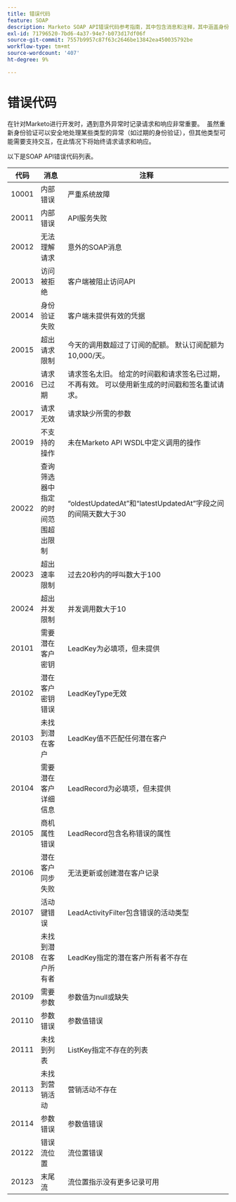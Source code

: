 ```yaml
---
title: 错误代码
feature: SOAP
description: Marketo SOAP API错误代码参考指南，其中包含消息和注释，其中涵盖身份验证失败、速率和并发限制以及请求问题。
exl-id: 71796520-7bd6-4a37-94e7-b073d17df06f
source-git-commit: 7557b9957c87f63c2646be13842ea450035792be
workflow-type: tm+mt
source-wordcount: '407'
ht-degree: 9%

---
```


# 错误代码

在针对Marketo进行开发时，遇到意外异常时记录请求和响应非常重要。  虽然重新身份验证可以安全地处理某些类型的异常（如过期的身份验证），但其他类型可能需要支持交互，在此情况下将始终请求请求和响应。

以下是SOAP API错误代码列表。

| 代码 | 消息 | 注释 |
|--- |--- |--- |
| 10001 | 内部错误 | 严重系统故障 |
| 20011 | 内部错误 | API服务失败 |
| 20012 | 无法理解请求 | 意外的SOAP消息 |
| 20013 | 访问被拒绝 | 客户端被阻止访问API |
| 20014 | 身份验证失败 | 客户端未提供有效的凭据 |
| 20015 | 超出请求限制 | 今天的调用数超过了订阅的配额。 默认订阅配额为10,000/天。 |
| 20016 | 请求已过期 | 请求签名太旧。 给定的时间戳和请求签名已过期，不再有效。 可以使用新生成的时间戳和签名重试请求。 |
| 20017 | 请求无效 | 请求缺少所需的参数 |
| 20019 | 不支持的操作 | 未在Marketo API WSDL中定义调用的操作 |
| 20022 | 查询筛选器中指定的时间范围超出限制 | “oldestUpdatedAt”和“latestUpdatedAt”字段之间的间隔天数大于30 |
| 20023 | 超出速率限制 | 过去20秒内的呼叫数大于100 |
| 20024 | 超出并发限制 | 并发调用数大于10 |
| 20101 | 需要潜在客户密钥 | LeadKey为必填项，但未提供 |
| 20102 | 潜在客户密钥错误 | LeadKeyType无效 |
| 20103 | 未找到潜在客户 | LeadKey值不匹配任何潜在客户 |
| 20104 | 需要潜在客户详细信息 | LeadRecord为必填项，但未提供 |
| 20105 | 商机属性错误 | LeadRecord包含名称错误的属性 |
| 20106 | 潜在客户同步失败 | 无法更新或创建潜在客户记录 |
| 20107 | 活动键错误 | LeadActivityFilter包含错误的活动类型 |
| 20108 | 未找到潜在客户所有者 | LeadKey指定的潜在客户所有者不存在 |
| 20109 | 需要参数 | 参数值为null或缺失 |
| 20110 | 参数错误 | 参数值错误 |
| 20111 | 未找到列表 | ListKey指定不存在的列表 |
| 20113 | 未找到营销活动 | 营销活动不存在 |
| 20114 | 参数错误 | 参数值错误 |
| 20122 | 错误流位置 | 流位置错误 |
| 20123 | 末尾流 | 流位置指示没有更多记录可用 |
